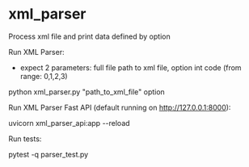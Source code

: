 # xml_parser
Process xml file and print data defined by option

Run XML Parser:
- expect 2 parameters: full file path to xml file, option int code (from range: 0,1,2,3)

python xml_parser.py "path_to_xml_file" option

Run XML Parser Fast API (default running on http://127.0.0.1:8000):

uvicorn xml_parser_api:app --reload

Run tests:

pytest -q parser_test.py
